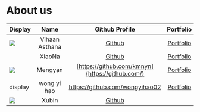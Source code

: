 # About us

Display |      Name      |            Github Profile             | Portfolio 
--------|:--------------:|:-------------------------------------:|:---------:
![](https://via.placeholder.com/100.png?text=Photo) | Vihaan Asthana | [Github](https://github.com/vihaan27) | [Portfolio](docs/team/vihaan27.m)
[](https://via.placeholder.com/100.png?text=Photo) | XiaoNa | [Github](https://github.com/samst) | [Portfolio](github.com)
![](https://via.placeholder.com/100.png?text=Photo) | Mengyan | [https://github.com/kmnyn](https://github.com/) | [Portfolio](docs/team/johndoe.md)
display|wong yi hao|https://github.com/wongyihao02|[Portfolio]([wongyihao02.md](team/wongyihao02.md))
![](https://via.placeholder.com/100.png?text=Photo) | Xubin | [Github](https://github.com/xubin0) |



